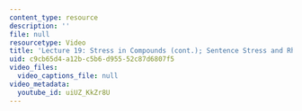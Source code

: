 ```yaml
---
content_type: resource
description: ''
file: null
resourcetype: Video
title: 'Lecture 19: Stress in Compounds (cont.); Sentence Stress and Rhythm'
uid: c9cb65d4-a12b-c5b6-d955-52c87d6807f5
video_files:
  video_captions_file: null
video_metadata:
  youtube_id: uiUZ_KkZr8U
---
```


